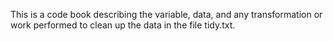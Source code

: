 This is a code book describing the variable, data, and any transformation or work performed to clean up the data in the file tidy.txt.
